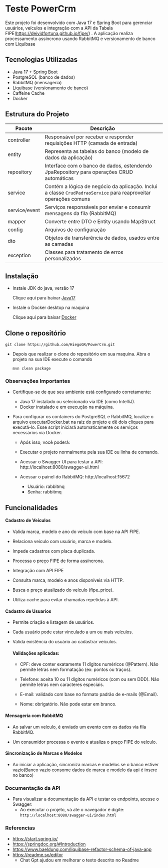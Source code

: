 
# Teste PowerCrm

Este projeto foi desenvolvido com Java 17 e Spring Boot para gerenciar usuários, veículos e integração com a API da Tabela FIPE(https://deividfortuna.github.io/fipe/)
.
A aplicação realiza processamento assíncrono usando RabbitMQ e versionamento de banco com Liquibase

## Tecnologias Utilizadas

- Java 17 + Spring Boot
- PostgreSQL (banco de dados)
- RabbitMQ (mensageria)
- Liquibase (versionamento de banco)
- Caffeine Cache
- Docker

## Estrutura do Projeto

| Pacote           | Descrição                                                                 |
|------------------|---------------------------------------------------------------------------|
| controller       | Responsável por receber e responder requisições HTTP (camada de entrada) |
| entity           | Representa as tabelas do banco (modelo de dados da aplicação)            |
| repository       | Interface com o banco de dados, estendendo JpaRepository para operações CRUD automáticas |
| service          | Contém a lógica de negócio da aplicação. Inclui a classe `CrudPadraoService` para reaproveitar operações comuns |
| service/event    | Serviços responsáveis por enviar e consumir mensagens da fila (RabbitMQ)  |
| mapper           | Converte entre DTO e Entity usando MapStruct                              |
| config           | Arquivos de configuração |
| dto              | Objetos de transferência de dados, usados entre as camadas                |
| exception        | Classes para tratamento de erros personalizados                           |


## Instalação

- Instale JDK do java, versão 17

  Clique aqui para baixar [Java17](https://www.oracle.com/java/technologies/javase/jdk17-archive-downloads.html)

- Instale o Docker desktop na maquina

  Clique aqui para baixar [Docker](https://www.docker.com)


## Clone o repositório

```git clone https://github.com/HiegoGR/PowerCrm.git```

- Depois que realizar o clone do repositório em sua maquina. Abra o projeto na sua IDE execute o comando

  ```mvn clean package```

### Observações Importantes
- Certifique-se de que seu ambiente está configurado corretamente:
    - Java 17 instalado ou selecionado via IDE (como IntelliJ).
    - Docker instalado e em execução na máquina.

- Para configurar os containers do PostgreSQL e RabbitMQ, localize o arquivo executarDocker.bat na raiz do projeto e dê dois cliques para executá-lo. Esse script iniciará automaticamente os serviços necessários via Docker.

    - Após isso, você poderá:
    - Executar o projeto normalmente pela sua IDE ou linha de comando.

    - Acessar o Swagger UI para testar a API: http://localhost:8080/swagger-ui.html

    - Acessar o painel do RabbitMQ: http://localhost:15672

        - Usuário: rabbitmq
        - Senha: rabbitmq


## Funcionalidades

#### Cadastro de Veículos

- Valida marca, modelo e ano do veículo com base na API FIPE.

- Relaciona veículo com usuário, marca e modelo.

- Impede cadastros com placa duplicada.

- Processa o preço FIPE de forma assíncrona.

- Integração com API FIPE

- Consulta marca, modelo e anos disponíveis via HTTP.

- Busca o preço atualizado do veículo (fipe_price).

- Utiliza cache para evitar chamadas repetidas à API.

#### Cadastro de Usuarios
- Permite criação e listagem de usuários.

- Cada usuário pode estar vinculado a um ou mais veículos.

- Valida existência do usuário ao cadastrar veículos.

  #### Validações aplicadas:

    - CPF: deve conter exatamente 11 dígitos numéricos (@Pattern). Não permite letras nem formatação (ex: pontos ou traços).

    - Telefone: aceita 10 ou 11 dígitos numéricos (com ou sem DDD). Não permite letras nem caracteres especiais.

    - E-mail: validado com base no formato padrão de e-mails (@Email).

    - Nome: obrigatório. Não pode estar em branco.


#### Mensageria com RabbitMQ

- Ao salvar um veículo, é enviado um evento com os dados via fila RabbitMQ.

- Um consumidor processa o evento e atualiza o preço FIPE do veículo.

#### Sincronização de Marcas e Modelos

- Ao iniciar a aplicação, sincroniza marcas e modelos se o banco estiver vazio(Banco vazio consome dados de marca e modelo da api é insere no banco)


### Documentação da API
- Para visualizar a documentação da API e testar os endpoints, acesse o Swagger:
    - Ao executar o projeto, vá ate o navegador é digite:
      ```http://localhost:8080/swagger-ui/index.html```  


### Referencias 
- https://start.spring.io/
- https://springdoc.org/#Introduction
- https://www.baeldung.com/liquibase-refactor-schema-of-java-app
- https://readme.so/editor
  - Chat Gpt ajudou em melhorar o texto descrito no Readme
